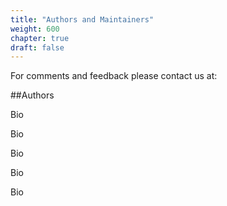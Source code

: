 ```yaml
---
title: "Authors and Maintainers"
weight: 600
chapter: true
draft: false
---
```

For comments and feedback please contact us at:

##Authors

Bio

Bio

Bio

Bio

Bio
